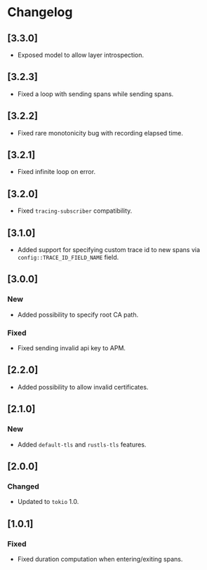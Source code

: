 # Changelog

## [3.3.0]

- Exposed model to allow layer introspection.

## [3.2.3]

- Fixed a loop with sending spans while sending spans.

## [3.2.2]

- Fixed rare monotonicity bug with recording elapsed time.

## [3.2.1]

- Fixed infinite loop on error.

## [3.2.0]

- Fixed `tracing-subscriber` compatibility.

## [3.1.0]

- Added support for specifying custom trace id to new spans
  via `config::TRACE_ID_FIELD_NAME` field.

## [3.0.0]

### New

- Added possibility to specify root CA path.

### Fixed

- Fixed sending invalid api key to APM.

## [2.2.0]

- Added possibility to allow invalid certificates.

## [2.1.0]

### New

- Added `default-tls` and `rustls-tls` features.

## [2.0.0]

### Changed

- Updated to `tokio` 1.0.

## [1.0.1]

### Fixed

- Fixed duration computation when entering/exiting spans.
